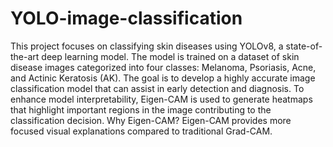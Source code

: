 # YOLO-image-classification
This project focuses on classifying skin diseases using YOLOv8, a state-of-the-art deep learning model. The model is trained on a dataset of skin disease images categorized into four classes: Melanoma, Psoriasis, Acne, and Actinic Keratosis (AK). The goal is to develop a highly accurate image classification model that can assist in early detection and diagnosis.
To enhance model interpretability, Eigen-CAM is used to generate heatmaps that highlight important regions in the image contributing to the classification decision.
Why Eigen-CAM? Eigen-CAM provides more focused visual explanations compared to traditional Grad-CAM.
